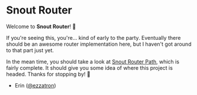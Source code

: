 # Snout Router

Welcome to **Snout Router**! 🐽

If you're seeing this, you're... kind of early to the party. Eventually there
should be an awesome router implementation here, but I haven't got around to
that part just yet.

In the mean time, you should take a look at [Snout Router Path], which is fairly
complete. It should give you some idea of where this project is headed. Thanks
for stopping by! 👋

- Erin ([@ezzatron])

<!-- References -->

[@ezzatron]: https://github.com/ezzatron
[snout router path]: https://github.com/snout-router/router-path
